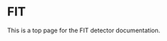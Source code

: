 <!-- doxy
\page refDetectorsFIT FIT
/doxy -->

# FIT

This is a top page for the FIT detector documentation.

<!-- doxy
* \subpage refFITbenchmark
* \subpage refFITFT0workflow
* \subpage refFITraw
/doxy -->
